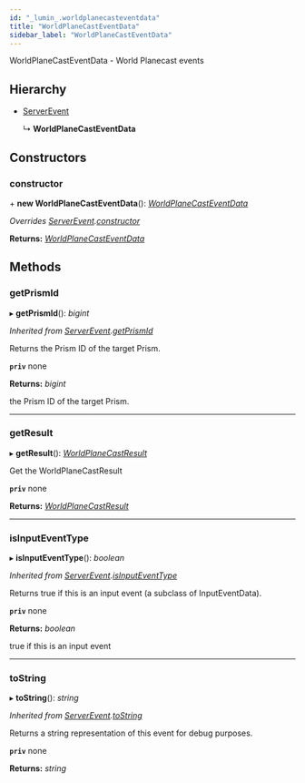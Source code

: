 ```yaml
---
id: "_lumin_.worldplanecasteventdata"
title: "WorldPlaneCastEventData"
sidebar_label: "WorldPlaneCastEventData"
---
```


WorldPlaneCastEventData - World Planecast events

## Hierarchy

* [ServerEvent](_lumin_.serverevent.md)

  ↳ **WorldPlaneCastEventData**

## Constructors

###  constructor

\+ **new WorldPlaneCastEventData**(): *[WorldPlaneCastEventData](_lumin_.worldplanecasteventdata.md)*

*Overrides [ServerEvent](_lumin_.serverevent.md).[constructor](_lumin_.serverevent.md#constructor)*

**Returns:** *[WorldPlaneCastEventData](_lumin_.worldplanecasteventdata.md)*

## Methods

###  getPrismId

▸ **getPrismId**(): *bigint*

*Inherited from [ServerEvent](_lumin_.serverevent.md).[getPrismId](_lumin_.serverevent.md#getprismid)*

Returns the Prism ID of the target Prism.

**`priv`** none

**Returns:** *bigint*

the Prism ID of the target Prism.

___

###  getResult

▸ **getResult**(): *[WorldPlaneCastResult](_lumin_.worldplanecastresult.md)*

Get the WorldPlaneCastResult

**`priv`** none

**Returns:** *[WorldPlaneCastResult](_lumin_.worldplanecastresult.md)*

___

###  isInputEventType

▸ **isInputEventType**(): *boolean*

*Inherited from [ServerEvent](_lumin_.serverevent.md).[isInputEventType](_lumin_.serverevent.md#isinputeventtype)*

Returns true if this is an input event (a subclass of InputEventData).

**`priv`** none

**Returns:** *boolean*

true if this is an input event

___

###  toString

▸ **toString**(): *string*

*Inherited from [ServerEvent](_lumin_.serverevent.md).[toString](_lumin_.serverevent.md#tostring)*

Returns a string representation of this event for debug purposes.

**`priv`** none

**Returns:** *string*
